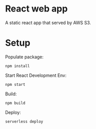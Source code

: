 # React web app
A static react app that served by AWS S3.

# Setup
Populate package:
```
npm install
```

Start React Development Env:
```
npm start
```

Build:
```
npm build
```

Deploy:
```
serverless deploy
```
